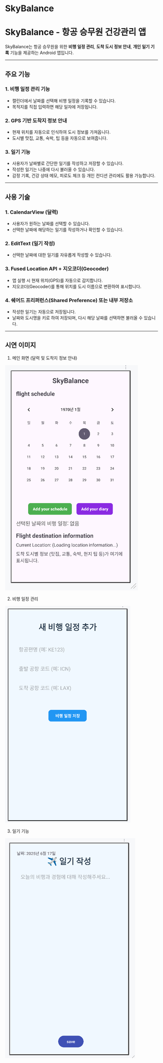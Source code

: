 # SkyBalance

# SkyBalance - 항공 승무원 건강관리 앱

SkyBalance는 항공 승무원을 위한 **비행 일정 관리**, **도착 도시 정보 안내**, **개인 일기 기록** 기능을 제공하는 Android 앱입니다.

---

## 주요 기능


### 1. 비행 일정 관리 기능
- 캘린더에서 날짜를 선택해 비행 일정을 기록할 수 있습니다.
- 목적지를 직접 입력하면 해당 일자에 저장됩니다.

### 2. GPS 기반 도착지 정보 안내
- 현재 위치를 자동으로 인식하여 도시 정보를 가져옵니다.
- 도시별 맛집, 교통, 숙박, 팁 등을 자동으로 보여줍니다.

### 3. 일기 기능
- 사용자가 날짜별로 간단한 일기를 작성하고 저장할 수 있습니다.
- 작성한 일기는 나중에 다시 불러올 수 있습니다.
- 감정 기록, 건강 상태 메모, 피로도 체크 등 개인 컨디션 관리에도 활용 가능합니다.

---

## 사용 기술


### 1. CalendarView (달력)
- 사용자가 원하는 날짜를 선택할 수 있습니다.  
- 선택한 날짜에 해당하는 일기를 작성하거나 확인할 수 있습니다.

### 2. EditText (일기 작성)
- 선택한 날짜에 대한 일기를 자유롭게 작성할 수 있습니다.

### 3. Fused Location API + 지오코더(Geocoder)
- 앱 실행 시 현재 위치(GPS)를 자동으로 감지합니다.  
- 지오코더(Geocoder)를 통해 위치를 도시 이름으로 변환하여 표시합니다.

### 4. 쉐어드 프리퍼런스(Shared Preference) 또는 내부 저장소
- 작성한 일기는 자동으로 저장됩니다.  
- 날짜와 도시명을 키로 하여 저장되며, 다시 해당 날짜를 선택하면 불러올 수 있습니다.

---

## 시연 이미지
1. 메인 화면 (달력 및 도착지 정보 안내)

![메인 화면](https://github.com/seyoungjung589/SkyBalance/blob/main/main.png)


2. 비행 일정 관리

![일정 관리 화면](https://github.com/seyoungjung589/SkyBalance/blob/main/schedule.png)

3. 일기 기능

![일기 기능 화면](https://github.com/seyoungjung589/SkyBalance/blob/main/diary.png)




